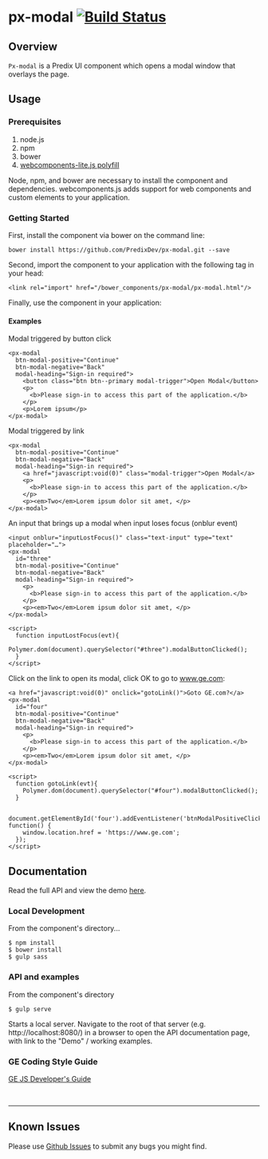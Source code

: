 # px-modal [![Build Status](https://travis-ci.org/PredixDev/px-modal.svg?branch=master)](https://travis-ci.org/PredixDev/px-modal)

## Overview

`Px-modal` is a Predix UI component which opens a modal window that overlays the page.

## Usage

### Prerequisites
1. node.js
2. npm
3. bower
4. [webcomponents-lite.js polyfill](https://github.com/webcomponents/webcomponentsjs)

Node, npm, and bower are necessary to install the component and dependencies. webcomponents.js adds support for web components and custom elements to your application.

### Getting Started

First, install the component via bower on the command line:

```
bower install https://github.com/PredixDev/px-modal.git --save
```

Second, import the component to your application with the following tag in your head:

```
<link rel="import" href="/bower_components/px-modal/px-modal.html"/>
```

Finally, use the component in your application:

#### Examples

Modal triggered by button click
```
<px-modal
  btn-modal-positive="Continue"
  btn-modal-negative="Back"
  modal-heading="Sign-in required">
    <button class="btn btn--primary modal-trigger">Open Modal</button>
    <p>
      <b>Please sign-in to access this part of the application.</b>
    </p>
    <p>Lorem ipsum</p>
</px-modal>
```

Modal triggered by link
```
<px-modal
  btn-modal-positive="Continue"
  btn-modal-negative="Back"
  modal-heading="Sign-in required">
    <a href="javascript:void(0)" class="modal-trigger">Open Modal</a>
    <p>
      <b>Please sign-in to access this part of the application.</b>
    </p>
    <p><em>Two</em>Lorem ipsum dolor sit amet, </p>
</px-modal>
```

An input that brings up a modal when input loses focus (onblur event)
```
<input onblur="inputLostFocus()" class="text-input" type="text" placeholder="…">
<px-modal
  id="three"
  btn-modal-positive="Continue"
  btn-modal-negative="Back"
  modal-heading="Sign-in required">
    <p>
      <b>Please sign-in to access this part of the application.</b>
    </p>
    <p><em>Two</em>Lorem ipsum dolor sit amet, </p>
</px-modal>

<script>
  function inputLostFocus(evt){
    Polymer.dom(document).querySelector("#three").modalButtonClicked();
  }
</script>
```

Click on the link to open its modal, click OK to go to www.ge.com:
```
<a href="javascript:void(0)" onclick="gotoLink()">Goto GE.com?</a>
<px-modal
  id="four"
  btn-modal-positive="Continue"
  btn-modal-negative="Back"
  modal-heading="Sign-in required">
    <p>
      <b>Please sign-in to access this part of the application.</b>
    </p>
    <p><em>Two</em>Lorem ipsum dolor sit amet, </p>
</px-modal>

<script>
  function gotoLink(evt){
    Polymer.dom(document).querySelector("#four").modalButtonClicked();
  }

  document.getElementById('four').addEventListener('btnModalPositiveClicked', function() {
    window.location.href = 'https://www.ge.com';
  });
</script>
```

## Documentation

Read the full API and view the demo [here](https://predixdev.github.io/px-modal).

### Local Development
From the component's directory...

```
$ npm install
$ bower install
$ gulp sass
```

### API and examples

From the component's directory

```
$ gulp serve
```

Starts a local server. Navigate to the root of that server (e.g. http://localhost:8080/) in a browser to open the API documentation page, with link to the "Demo" / working examples.


### GE Coding Style Guide
[GE JS Developer's Guide](https://github.com/GeneralElectric/javascript)

<br />
<hr />

## Known Issues

Please use [Github Issues](https://github.com/PredixDev/px-modal/issues) to submit any bugs you might find.
